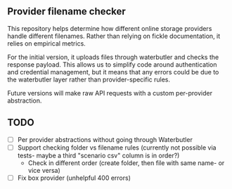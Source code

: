 ## Provider filename checker

This repository helps determine how different online storage providers handle different filenames. Rather than relying 
on fickle documentation, it relies on empirical metrics.

For the initial version, it uploads files through waterbutler and checks the response payload. This allows us to 
simplify code around authentication and credential management, but it means that any errors could be due to the 
waterbutler layer rather than provider-specific rules. 

Future versions will make raw API requests with a custom per-provider abstraction.

## TODO
- [ ] Per provider abstractions without going through Waterbutler
- [ ] Support checking folder vs filename rules (currently not possible via tests- maybe a third "scenario csv" column is in order?)
  - Check in different order (create folder, then file with same name- or vice versa)
- [ ] Fix box provider (unhelpful 400 errors)
